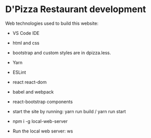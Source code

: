 # D'Pizza Restaurant development

Web technologies used to build this website:

* VS Code IDE
* html and css
* bootstrap and custom styles are in dpizza.less.
* Yarn
* ESLint
* react react-dom
* babel and webpack
* react-bootstrap components

* start the site by running: yarn run build / yarn run start
* npm i -g local-web-server
* Run the local web server: ws

